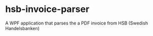 # hsb-invoice-parser
A WPF application that parses the a PDF invoice from HSB (Swedish Handelsbanken)
